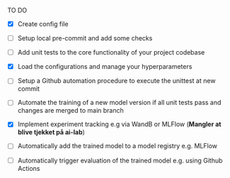 TO DO 


- [x] Create config file
- [ ] Setup local pre-commit and add some checks
- [ ] Add unit tests to the core functionality of your project codebase
- [x] Load the configurations and manage your hyperparameters
- [ ] Setup a Github automation procedure to execute the unittest at new commit
- [ ] Automate the training of a new model version if all unit tests pass and changes are merged to main branch
- [x] Implement experiment tracking e.g via WandB or MLFlow (**Mangler at blive tjekket på ai-lab**)
- [ ] Automatically add the trained model to a model registry e.g. MLFlow
- [ ] Automatically trigger evaluation of the trained model e.g. using Github Actions


